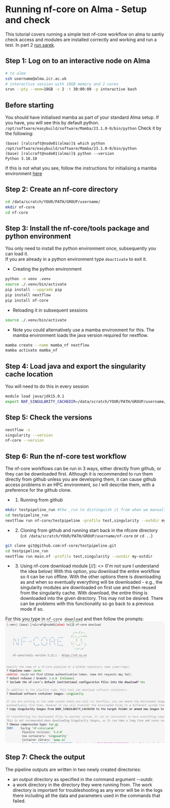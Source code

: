 # Running nf-core on Alma - Setup and check

This tutorial covers running a simple test nf-core workflow on alma to santiy check access and modules are installed correctly and working and run a test. In part 2 [run sarek](nf-core-2.md).

## Step 1: Log on to an interactive node on Alma
    
```bash
# to alma
ssh username@alma.icr.ac.uk
# interactive session with 10GB memory and 2 cores
srun --pty --mem=10GB -c 2 -t 30:00:00 -p interactive bash    
```
## Before starting
You should have initialised mamba as part of your standard Alma setup. If you have, you will see this by default python. ```/opt/software/easybuild/software/Mamba/23.1.0-0/bin/python``` Check it by the following:
```
(base) [ralcraft@node01(alma)]$ which python
/opt/software/easybuild/software/Mamba/23.1.0-0/bin/python
(base) [ralcraft@node01(alma)]$ python --version
Python 3.10.10
```
If this is not what you see, follow the instructions for initialising a mamba environment [here](../conda/basics.md) 

## Step 2: Create an nf-core directory

```bash
cd /data/scratch/YOUR/PATH/GROUP/username/
mkdir nf-core
cd nf-core
```

## Step 3: Install the nf-core/tools package and python environment
You only need to install the python environment once, subsequently you can load it.  
If you are already in a python environment type ```deactivate``` to exit it.

- Creating the python environment
```bash
python -m venv .venv
source ./.venv/bin/activate
pip install --upgrade pip
pip install nextflow
pip install nf-core
```

- Reloading it in subsequent sessions
```bash
source ./.venv/bin/activate
```
- Note you could alternatively use a mamba environment for this. The mamba environment loads the java version required for nextflow.  
```bash
mamba create --name mamba_nf nextflow
mamba activate mamba_nf
```

## Step 4: Load java and export the singularity cache location
You will need to do this in every session
```bash
module load java/jdk15.0.1
export NXF_SINGULARITY_CACHEDIR=/data/scratch/YOUR/PATH/GROUP/username/.singularity/cache
```

## Step 5: Check the versions
```bash
nextflow -v
singularity --version
nf-core --version
```

## Step 6: Run the nf-core test workflow
The nf-core workflows can be run in 3 ways, either directly from github, or they can be downloaded first.
Although it is recommended to run them directly from github unless you are developing them, it can cause github access problems in an HPC environment, so I will describe them, with a preference for the github clone.

- 1. Running from github
```bash
mkdir testpipeline_run #the _run to distinguish it from when we manually pull
cd testpipeline_run
nextflow run nf-core/testpipeline -profile test,singularity --outdir my-outdir
```

- 2. Cloning from github and running
start back in the nfcore directory (```cd /data/scratch/YOUR/PATH/GROUP/username/nf-core``` or ```cd ..```)
```bash
git clone git@github.com:nf-core/testpipeline.git
cd testpipeline_run
nextflow run main.nf -profile test,singularity --outdir my-outdir
```

- 3. Using nf-core download module
[//]: <> (I'm not sure I understand the idea below)
With this option, you download the entire workflow so it can be run offline. With the other options there is downloading as and when so eventually everything will be downloaded - e.g., the singularity modules are downloaded on first use and then reused from the singularity cache. With download, the entire thing is downloaded into the given directory. This may not be desired. There can be problems with this functionality so go back to a previous mode if so.

For this you type in ```nf-core download``` and then follow the prompts:
![alt text](../assets/nf-core-download.png)


## Step 7: Check the output
The pipeline outputs are written in two newly created directories:
- an output directory as specified in the command argument --outdir.
- a work directory in the directory they were running from. The work directory is important for troubleshooting as any error will be in the logs there including all the data and parameters used in the commands that failed.

